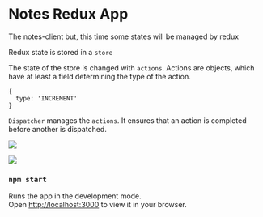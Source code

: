 # Notes Redux App 

The notes-client but, this time some states will be managed by redux


Redux state is stored in a `store`

The state of the store is changed with `actions`. Actions are objects, which have at least a field determining the type of the action.
```
{
  type: 'INCREMENT'
}
```

`Dispatcher` manages the `actions`. It ensures that an action is completed before another is dispatched. 

![](https://facebook.github.io/flux/img/overview/flux-simple-f8-diagram-1300w.png)

![](https://facebook.github.io/flux/img/overview/flux-simple-f8-diagram-with-client-action-1300w.png)

### `npm start`

Runs the app in the development mode.\
Open [http://localhost:3000](http://localhost:3000) to view it in your browser.

